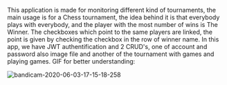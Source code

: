 This application is made for monitoring  different kind of tournaments, the main usage is for a Chess tournament,
the idea behind it is that everybody plays with everybody, and the player with the most number of wins is The Winner.
The checkboxes which point to the same players are linked, the point is given by checking the checkbox in the row of winner name.
In this app, we have JWT authentification and 2 CRUD's, one of account and password also image file and another of the tournament with games and playing games.
GIF for better understanding:

![bandicam-2020-06-03-17-15-18-258](https://user-images.githubusercontent.com/26895687/83651158-db048880-a5c1-11ea-8da9-d8aa70bf66aa.gif)
